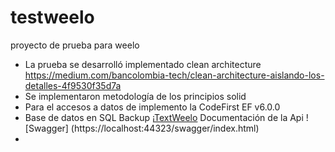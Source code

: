 # testweelo
proyecto de  prueba  para weelo

-	La prueba se desarrolló  implementado clean architecture
https://medium.com/bancolombia-tech/clean-architecture-aislando-los-detalles-4f9530f35d7a
-	Se implementaron metodología de los principios solid
-	Para el accesos a datos de  implemento la CodeFirst  EF v6.0.0
-	Base  de  datos en SQL  Backup ¡[TextWeelo]( https://github.com/jhondiaz/testweelo/blob/main/BaseDatosScript/Basededatos.sql)
Documentación de la Api ![Swagger] (https://localhost:44323/swagger/index.html)
-	

